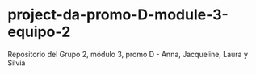 # project-da-promo-D-module-3-equipo-2
Repositorio del Grupo 2, módulo 3, promo D - Anna, Jacqueline, Laura y Silvia 
